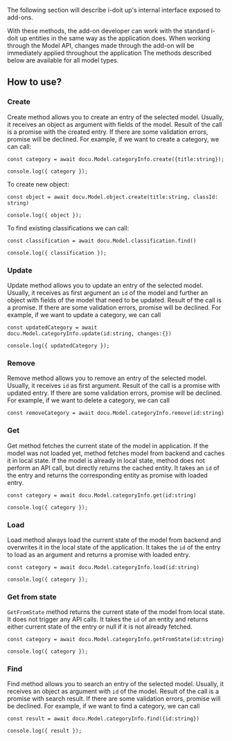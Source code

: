 The following section will describe i-doit up's internal interface exposed to add-ons.

With these methods, the add-on developer can work with the standard i-doit up entities in the same way as the application does.
When working through the Model API, changes made through the add-on will be immediately applied throughout the application
The methods described below are available for all model types.

## How to use?

### Create

Create method allows you to create an entry of the selected model.
Usually, it receives an object as argument with fields of the model.
Result of the call is a promise with the created entry. If there are some validation errors, promise will be declined.
For example, if we want to create a category, we can call:

```
const category = await docu.Model.categoryInfo.create({title:string});

console.log({ category });
```
To create new object:
```
const object = await docu.Model.object.create(title:string, classId: string)

console.log({ object });
```

To find existing classifications we can call:
```
const classification = await docu.Model.classification.find()

console.log({ classification });
```

### Update
Update method allows you to update an entry of the selected model.
Usually, it receives as first argument an `id` of the model and further an object with fields of the model that need to be updated.
Result of the call is a promise. If there are some validation errors, promise will be declined.
For example, if we want to update a category, we can call

```
const updatedCategory = await docu.Model.categoryInfo.update(id:string, changes:{})

console.log({ updatedCategory });
```
### Remove

Remove method allows you to remove an entry of the selected model.
Usually, it receives `id` as first argument.
Result of the call is a promise with updated entry. If there are some validation errors, promise will be declined.
For example, if we want to delete a category, we can call
```
const removeCategory = await docu.Model.categoryInfo.remove(id:string)
```
### Get

Get method fetches the current state of the model in application. If the model was not loaded yet, method fetches model from backend and caches it in local state. If the model is already in local state, method does not perform an API call, but directly returns the cached entity.
It takes an `id` of the entry and returns the corresponding entity as promise with loaded entry.
```
const category = await docu.Model.categoryInfo.get(id:string)

console.log({ category });
```
### Load

Load method always load the current state of the model from backend and overwrites it in the local state of the application.
It takes the `id` of the entry to load as an argument and returns a promise with loaded entry.
```
const category = await docu.Model.categoryInfo.load(id:string)

console.log({ category });
```
### Get from state

`GetFromState` method returns the current state of the model from local state. It does not trigger any API calls.
It takes the `id` of an entity and returns either current state of the entry or null if it is not already fetched.
```
const category = await docu.Model.categoryInfo.getFromState(id:string)

console.log({ category });
```
### Find

Find method allows you to search an entry of the selected model.
Usually, it receives an object as argument with `id` of the model.
Result of the call is a promise with search result. If there are some validation errors, promise will be declined.
For example, if we want to find a category, we can call

```
const result = await docu.Model.categoryInfo.find({id:string})

console.log({ result });
```
